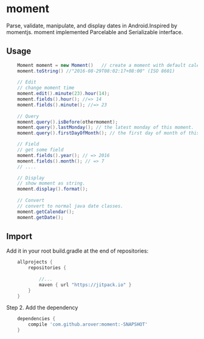 # moment
Parse, validate, manipulate, and display dates in Android.Inspired by momentjs.
moment implemented Parcelable and Serializable interface.
## Usage
```java
    Moment moment = new Moment()   // create a moment with default calendar instance.
    moment.toString() //"2016-08-29T08:02:17+08:00" (ISO 8601)
    
    // Edit
    // change moment time
    moment.edit().minute(23).hour(14);
    moment.fields().hour(); //=> 14
    moment.fields().minute(); //=> 23
        
    // Query
    moment.query().isBefore(othermoment);
    moment.query().lastMonday(); // the latest monday of this moment.
    moment.query().firstDayOfMonth(); // the first day of month of this moment.

    // Field
    // get some field
    moment.fields().year(); // => 2016
    moment.fields().month(); // => 7
    // ....

    // Display
    // show moment as string.
    moment.display().format();
    
    // Convert
    // convert to normal java date classes.
    moment.getCalendar();
    moment.getDate();

```
## Import
Add it in your root build.gradle at the end of repositories:
```groovy
    allprojects {
        repositories {
        
            //...
            maven { url "https://jitpack.io" }
        }
    }
```
Step 2. Add the dependency
```groovy
    dependencies {
        compile 'com.github.arover:moment:-SNAPSHOT'
    }
```
